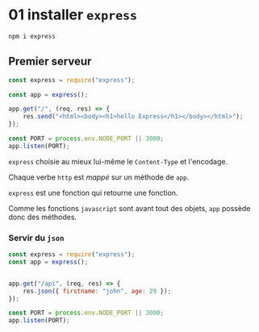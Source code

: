 # 01 installer `express`

```bash
npm i express
```

## Premier serveur

```js
const express = require("express");

const app = express();

app.get("/", (req, res) => {
    res.send("<html><body><h1>hello Express</h1></body></html>");
});

const PORT = process.env.NODE_PORT || 3000;
app.listen(PORT);
```

`express` choisie au mieux lui-même le `Content-Type` et l'encodage.

Chaque verbe `http` est *mappé* sur un méthode de `app`.

`express` est une fonction qui retourne une fonction.

Comme les fonctions `javascript` sont avant tout des objets, `app` possède donc des méthodes.

### Servir du `json`

```js
const express = require("express");
const app = express();


app.get("/api", (req, res) => {
    res.json({ firstname: "john", age: 29 });
});

const PORT = process.env.NODE_PORT || 3000;
app.listen(PORT);
```

